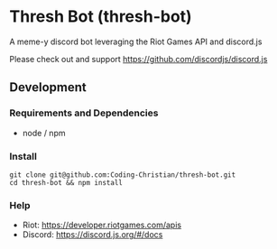 # Thresh Bot (thresh-bot)
A meme-y discord bot leveraging the Riot Games API and discord.js

Please check out and support https://github.com/discordjs/discord.js

## Development
### Requirements and Dependencies
- node / npm

### Install
```
git clone git@github.com:Coding-Christian/thresh-bot.git
cd thresh-bot && npm install
```

### Help
- Riot: https://developer.riotgames.com/apis
- Discord: https://discord.js.org/#/docs
